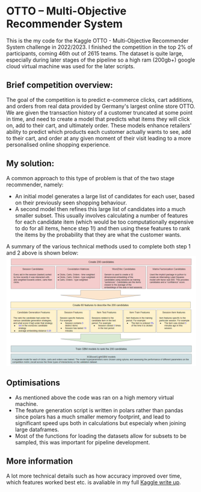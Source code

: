 # OTTO – Multi-Objective Recommender System
This is the my code for the Kaggle OTTO - Multi-Objective Recommender System challenge in 2022/2023. I finished the competition in the top 2% of participants, coming 46th out of 2615 teams. The dataset is quite large, especially during later stages of the pipeline so a high ram (200gb+) google cloud virtual machine was used for the later scripts. 

## Brief competition overview: 
The goal of the competition is to predict e-commerce clicks, cart additions, and orders from real data provided by Germany's largest online store OTTO. We are given the transaction history of a customer truncated at some point in time, and need to create a model that predicts what items they will click on, add to their cart, and ultimately order. These models enhance retailers' ability to predict which products each customer actually wants to see, add to their cart, and order at any given moment of their visit leading to a more personalised online shopping experience. 

## My solution:
A common approach to this type of problem is that of the two stage recommender, namely:
- An initial model generates a large list of candidates for each user, based on their previously seen shopping behaviour. 
- A second model then refines this large list of candidates into a much smaller subset. This usually involves calculating a number of features for each candidate item (which would be too computationally expensive to do for all items, hence step 1!) and then using these features to rank the items by the probability that they are what the customer wants. 

A summary of the various technical methods used to complete both step 1 and 2 above is shown below: 
![plot](/docs/pipeline_outline.PNG)

## Optimisations 
- As mentioned above the code was ran on a high memory virtual machine. 
- The feature generation script is written in polars rather than pandas since polars has a much smaller memory footprint, and lead to significant speed ups both in calculations but especialy when joining large dataframes. 
- Most of the functions for loading the datasets allow for subsets to be sampled, this was important for pipeline development. 

## More information
A lot more technical details such as how accuracy improved over time, which features worked best etc. is avaliable in my full [Kaggle write up](https://www.kaggle.com/competitions/otto-recommender-system/discussion/383016).
